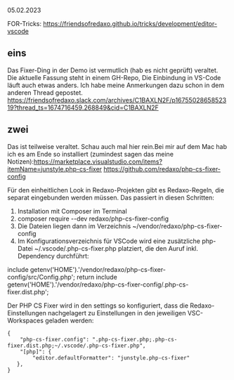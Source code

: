 05.02.2023

FOR-Tricks: https://friendsofredaxo.github.io/tricks/development/editor-vscode

## eins
Das Fixer-Ding in der Demo ist vermutlich (hab es nicht geprüft) veraltet. Die aktuelle Fassung steht in einem GH-Repo, Die Einbindung in VS-Code läuft auch etwas anders. Ich habe meine Anmerkungen dazu schon in dem anderen Thread gepostet. https://friendsofredaxo.slack.com/archives/C1BAXLN2F/p1675502865852319?thread_ts=1674716459.268849&cid=C1BAXLN2F




## zwei
Das ist teilweise veraltet. Schau auch mal hier rein.Bei mir auf dem Mac hab ich es am Ende so installiert (zumindest sagen das meine Notizen):https://marketplace.visualstudio.com/items?itemName=junstyle.php-cs-fixer
https://github.com/redaxo/php-cs-fixer-config

Für den einheitlichen Look in Redaxo-Projekten gibt es Redaxo-Regeln, die separat eingebunden werden müssen. Das passiert in diesen Schritten:


1. Installation mit Composer im Terminal
2. composer require --dev redaxo/php-cs-fixer-config
3. Die Dateien liegen dann im Verzeichnis ~/vendor/redaxo/php-cs-fixer-config
4. Im Konfigurationsverzeichnis für VSCode wird eine zusätzliche php-Datei ~/.vscode/.php-cs-fixer.php platziert, die den Auruf inkl. Dependency durchführt: 

include getenv('HOME').'/vendor/redaxo/php-cs-fixer-config/src/Config.php';
return include getenv('HOME').'/vendor/redaxo/php-cs-fixer-config/.php-cs-fixer.dist.php';

Der PHP CS Fixer wird in den settings so konfiguriert, dass die Redaxo-Einstellungen nachgelagert zu Einstellungen in den jeweiligen VSC-Workspaces geladen werden:

``` 
{
    "php-cs-fixer.config": ".php-cs-fixer.php;.php-cs-fixer.dist.php;~/.vscode/.php-cs-fixer.php",
    "[php]": {
        "editor.defaultFormatter": "junstyle.php-cs-fixer"
   },
}
```

